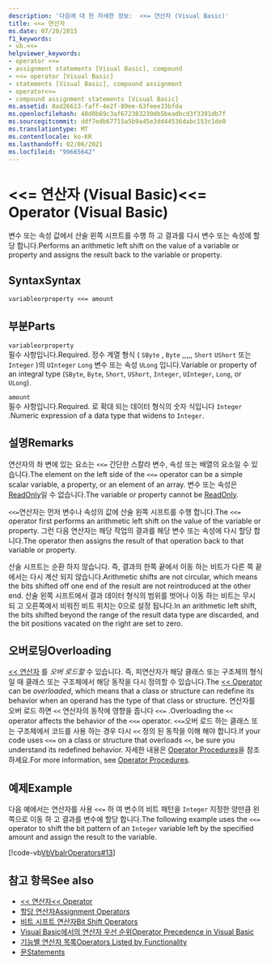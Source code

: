 ```yaml
---
description: '다음에 대 한 자세한 정보:  <<= 연산자 (Visual Basic)'
title: <<= 연산자
ms.date: 07/20/2015
f1_keywords:
- vb.<<=
helpviewer_keywords:
- operator <<=
- assignment statements [Visual Basic], compound
- <<= operator [Visual Basic]
- statements [Visual Basic], compound assignment
- operator<<=
- compound assignment statements [Visual Basic]
ms.assetid: 8ad26613-faff-4e2f-89ee-63feee33bfda
ms.openlocfilehash: 40d0b69c3af672383230db5beadbcd3f3391db7f
ms.sourcegitcommit: ddf7edb67715a5b9a45e3dd44536dabc153c1de0
ms.translationtype: MT
ms.contentlocale: ko-KR
ms.lasthandoff: 02/06/2021
ms.locfileid: "99665642"
---
```

# <a name="-operator-visual-basic"></a><span data-ttu-id="0d544-103">\<\<= 연산자 (Visual Basic)</span><span class="sxs-lookup"><span data-stu-id="0d544-103">\<\<= Operator (Visual Basic)</span></span>

<span data-ttu-id="0d544-104">변수 또는 속성 값에서 산술 왼쪽 시프트를 수행 하 고 결과를 다시 변수 또는 속성에 할당 합니다.</span><span class="sxs-lookup"><span data-stu-id="0d544-104">Performs an arithmetic left shift on the value of a variable or property and assigns the result back to the variable or property.</span></span>  
  
## <a name="syntax"></a><span data-ttu-id="0d544-105">Syntax</span><span class="sxs-lookup"><span data-stu-id="0d544-105">Syntax</span></span>  
  
```vb  
variableorproperty <<= amount  
```  
  
## <a name="parts"></a><span data-ttu-id="0d544-106">부분</span><span class="sxs-lookup"><span data-stu-id="0d544-106">Parts</span></span>  

 `variableorproperty`  
 <span data-ttu-id="0d544-107">필수 사항입니다.</span><span class="sxs-lookup"><span data-stu-id="0d544-107">Required.</span></span> <span data-ttu-id="0d544-108">정수 계열 형식 ( `SByte` , `Byte` ,,,,, `Short` `UShort` 또는 `Integer` )의 `UInteger` `Long` 변수 또는 속성 `ULong` 입니다.</span><span class="sxs-lookup"><span data-stu-id="0d544-108">Variable or property of an integral type (`SByte`, `Byte`, `Short`, `UShort`, `Integer`, `UInteger`, `Long`, or `ULong`).</span></span>  
  
 `amount`  
 <span data-ttu-id="0d544-109">필수 사항입니다.</span><span class="sxs-lookup"><span data-stu-id="0d544-109">Required.</span></span> <span data-ttu-id="0d544-110">로 확대 되는 데이터 형식의 숫자 식입니다 `Integer` .</span><span class="sxs-lookup"><span data-stu-id="0d544-110">Numeric expression of a data type that widens to `Integer`.</span></span>  
  
## <a name="remarks"></a><span data-ttu-id="0d544-111">설명</span><span class="sxs-lookup"><span data-stu-id="0d544-111">Remarks</span></span>  

 <span data-ttu-id="0d544-112">연산자의 좌 변에 있는 요소는 `<<=` 간단한 스칼라 변수, 속성 또는 배열의 요소일 수 있습니다.</span><span class="sxs-lookup"><span data-stu-id="0d544-112">The element on the left side of the `<<=` operator can be a simple scalar variable, a property, or an element of an array.</span></span> <span data-ttu-id="0d544-113">변수 또는 속성은 [ReadOnly](../modifiers/readonly.md)일 수 없습니다.</span><span class="sxs-lookup"><span data-stu-id="0d544-113">The variable or property cannot be [ReadOnly](../modifiers/readonly.md).</span></span>  
  
 <span data-ttu-id="0d544-114">`<<=`연산자는 먼저 변수나 속성의 값에 산술 왼쪽 시프트를 수행 합니다.</span><span class="sxs-lookup"><span data-stu-id="0d544-114">The `<<=` operator first performs an arithmetic left shift on the value of the variable or property.</span></span> <span data-ttu-id="0d544-115">그런 다음 연산자는 해당 작업의 결과를 해당 변수 또는 속성에 다시 할당 합니다.</span><span class="sxs-lookup"><span data-stu-id="0d544-115">The operator then assigns the result of that operation back to that variable or property.</span></span>  
  
 <span data-ttu-id="0d544-116">산술 시프트는 순환 하지 않습니다. 즉, 결과의 한쪽 끝에서 이동 하는 비트가 다른 쪽 끝에서는 다시 계산 되지 않습니다.</span><span class="sxs-lookup"><span data-stu-id="0d544-116">Arithmetic shifts are not circular, which means the bits shifted off one end of the result are not reintroduced at the other end.</span></span> <span data-ttu-id="0d544-117">산술 왼쪽 시프트에서 결과 데이터 형식의 범위를 벗어나 이동 하는 비트는 무시 되 고 오른쪽에서 비워진 비트 위치는 0으로 설정 됩니다.</span><span class="sxs-lookup"><span data-stu-id="0d544-117">In an arithmetic left shift, the bits shifted beyond the range of the result data type are discarded, and the bit positions vacated on the right are set to zero.</span></span>  
  
## <a name="overloading"></a><span data-ttu-id="0d544-118">오버로딩</span><span class="sxs-lookup"><span data-stu-id="0d544-118">Overloading</span></span>  

 <span data-ttu-id="0d544-119">[<< 연산자](left-shift-operator.md) 를 *오버 로드할* 수 있습니다. 즉, 피연산자가 해당 클래스 또는 구조체의 형식일 때 클래스 또는 구조체에서 해당 동작을 다시 정의할 수 있습니다.</span><span class="sxs-lookup"><span data-stu-id="0d544-119">The [<< Operator](left-shift-operator.md) can be *overloaded*, which means that a class or structure can redefine its behavior when an operand has the type of that class or structure.</span></span> <span data-ttu-id="0d544-120">연산자를 오버 로드 하면 `<<` 연산자의 동작에 영향을 줍니다 `<<=` .</span><span class="sxs-lookup"><span data-stu-id="0d544-120">Overloading the `<<` operator affects the behavior of the `<<=` operator.</span></span> <span data-ttu-id="0d544-121">`<<=`오버 로드 하는 클래스 또는 구조체에서 코드를 사용 하는 경우 다시 `<<` 정의 된 동작을 이해 해야 합니다.</span><span class="sxs-lookup"><span data-stu-id="0d544-121">If your code uses `<<=` on a class or structure that overloads `<<`, be sure you understand its redefined behavior.</span></span> <span data-ttu-id="0d544-122">자세한 내용은 [Operator Procedures](../../programming-guide/language-features/procedures/operator-procedures.md)을 참조하세요.</span><span class="sxs-lookup"><span data-stu-id="0d544-122">For more information, see [Operator Procedures](../../programming-guide/language-features/procedures/operator-procedures.md).</span></span>  
  
## <a name="example"></a><span data-ttu-id="0d544-123">예제</span><span class="sxs-lookup"><span data-stu-id="0d544-123">Example</span></span>  

 <span data-ttu-id="0d544-124">다음 예에서는 연산자를 사용 `<<=` 하 여 변수의 비트 패턴을 `Integer` 지정한 양만큼 왼쪽으로 이동 하 고 결과를 변수에 할당 합니다.</span><span class="sxs-lookup"><span data-stu-id="0d544-124">The following example uses the `<<=` operator to shift the bit pattern of an `Integer` variable left by the specified amount and assign the result to the variable.</span></span>  
  
 [!code-vb[VbVbalrOperators#13](~/samples/snippets/visualbasic/VS_Snippets_VBCSharp/VbVbalrOperators/VB/Class1.vb#13)]  
  
## <a name="see-also"></a><span data-ttu-id="0d544-125">참고 항목</span><span class="sxs-lookup"><span data-stu-id="0d544-125">See also</span></span>

- [<span data-ttu-id="0d544-126"><< 연산자</span><span class="sxs-lookup"><span data-stu-id="0d544-126"><< Operator</span></span>](left-shift-operator.md)
- [<span data-ttu-id="0d544-127">할당 연산자</span><span class="sxs-lookup"><span data-stu-id="0d544-127">Assignment Operators</span></span>](assignment-operators.md)
- [<span data-ttu-id="0d544-128">비트 시프트 연산자</span><span class="sxs-lookup"><span data-stu-id="0d544-128">Bit Shift Operators</span></span>](bit-shift-operators.md)
- [<span data-ttu-id="0d544-129">Visual Basic에서의 연산자 우선 순위</span><span class="sxs-lookup"><span data-stu-id="0d544-129">Operator Precedence in Visual Basic</span></span>](operator-precedence.md)
- [<span data-ttu-id="0d544-130">기능별 연산자 목록</span><span class="sxs-lookup"><span data-stu-id="0d544-130">Operators Listed by Functionality</span></span>](operators-listed-by-functionality.md)
- [<span data-ttu-id="0d544-131">문</span><span class="sxs-lookup"><span data-stu-id="0d544-131">Statements</span></span>](../../programming-guide/language-features/statements.md)
